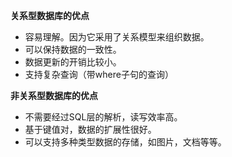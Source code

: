 **关系型数据库的优点**

- 容易理解。因为它采用了关系模型来组织数据。
- 可以保持数据的一致性。
- 数据更新的开销比较小。
- 支持复杂查询（带where子句的查询）

**非关系型数据库的优点**

- 不需要经过SQL层的解析，读写效率高。
- 基于键值对，数据的扩展性很好。
- 可以支持多种类型数据的存储，如图片，文档等等。